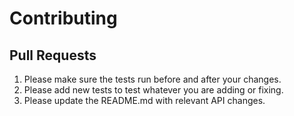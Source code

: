 # Contributing

## Pull Requests

1. Please make sure the tests run before and after your changes.
2. Please add new tests to test whatever you are adding or fixing.
3. Please update the README.md with relevant API changes.

